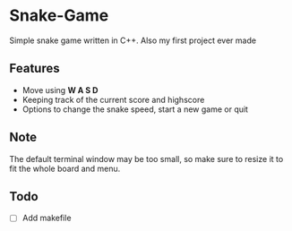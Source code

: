# Snake-Game
 Simple snake game written in C++. Also my first project ever made
## Features
- Move using **W A S D**
- Keeping track of the current score and highscore
- Options to change the snake speed, start a new game or quit
## Note
 The default terminal window may be too small, so make sure to resize it to fit the whole board and menu.
## Todo
- [ ]  Add makefile
